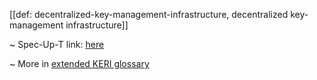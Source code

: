 [[def: decentralized-key-management-infrastructure, decentralized key-management infrastructure]]

~ Spec-Up-T link: <a href='https://weboftrust.github.io/WOT-terms/docs/glossary/decentralized-key-management-infrastructure'>here</a>

~ More in <a href="https://weboftrust.github.io/WOT-terms/docs/glossary/decentralized-key-management-infrastructure">extended KERI glossary</a>
